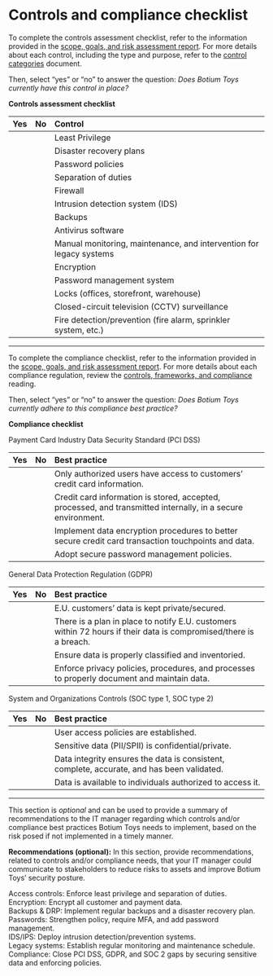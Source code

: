 # Controls and compliance checklist

To complete the controls assessment checklist, refer to the information provided in the [scope, goals, and risk assessment report](https://docs.google.com/document/d/1s2u_RuhRAI40JSh-eZHvaFsV1ZMxcNSWXifHDTOsgFc/template/preview#heading=h.evidx83t54sc). For more details about each control, including the type and purpose, refer to the [control categories](https://docs.google.com/document/d/1btezuy_bMKWoK8pd97ZuzdWB9y6au_zfkrpkfVf8ktI/template/preview) document.

Then, select “yes” or “no” to answer the question: *Does Botium Toys currently have this control in place?* 

**Controls assessment checklist**

|   Yes |     No | Control |
| ----- | ----- | :---- |
|  |  | Least Privilege |
|  |  | Disaster recovery plans |
|  |  | Password policies |
|  |  | Separation of duties |
|  |  | Firewall |
|  |  | Intrusion detection system (IDS) |
|  |  | Backups |
|  |  | Antivirus software |
|  |  | Manual monitoring, maintenance, and intervention for legacy systems |
|  |  | Encryption |
|  |  | Password management system |
|  |  | Locks (offices, storefront, warehouse) |
|  |  | Closed-circuit television (CCTV) surveillance |
|  |  | Fire detection/prevention (fire alarm, sprinkler system, etc.) |

---

To complete the compliance checklist, refer to the information provided in the [scope, goals, and risk assessment report](https://docs.google.com/document/d/1s2u_RuhRAI40JSh-eZHvaFsV1ZMxcNSWXifHDTOsgFc/template/preview). For more details about each compliance regulation, review the [controls, frameworks, and compliance](https://www.coursera.org/learn/foundations-of-cybersecurity/supplement/xu4pr/controls-frameworks-and-compliance) reading.

Then, select “yes” or “no” to answer the question: *Does Botium Toys currently adhere to this compliance best practice?*

**Compliance checklist**

Payment Card Industry Data Security Standard (PCI DSS)

| Yes |     No | Best practice |
| ----- | ----- | :---- |
|  |  | Only authorized users have access to customers’ credit card information.  |
|  |  | Credit card information is stored, accepted, processed, and transmitted internally, in a secure environment. |
|  |  | Implement data encryption procedures to better secure credit card transaction touchpoints and data.  |
|  |  | Adopt secure password management policies. |

General Data Protection Regulation (GDPR)

| Yes |     No | Best practice |
| ----- | ----- | :---- |
|  |  | E.U. customers’ data is kept private/secured. |
|  |  | There is a plan in place to notify E.U. customers within 72 hours if their data is compromised/there is a breach. |
|  |  | Ensure data is properly classified and inventoried. |
|  |  | Enforce privacy policies, procedures, and processes to properly document and maintain data. |

System and Organizations Controls (SOC type 1, SOC type 2\) 

| Yes |     No | Best practice |
| ----- | ----- | :---- |
|  |  | User access policies are established. |
|  |  | Sensitive data (PII/SPII) is confidential/private. |
|  |  | Data integrity ensures the data is consistent, complete, accurate, and has been validated. |
|  |  | Data is available to individuals authorized to access it. |

---

This section is *optional* and can be used to provide a summary of recommendations to the IT manager regarding which controls and/or compliance best practices Botium Toys needs to implement, based on the risk posed if not implemented in a timely manner.

**Recommendations (optional):** In this section, provide recommendations, related to controls and/or compliance needs, that your IT manager could communicate to stakeholders to reduce risks to assets and improve Botium Toys’ security posture.

Access controls: Enforce least privilege and separation of duties.  
Encryption: Encrypt all customer and payment data.  
Backups & DRP: Implement regular backups and a disaster recovery plan.  
Passwords: Strengthen policy, require MFA, and add password management.  
IDS/IPS: Deploy intrusion detection/prevention systems.  
Legacy systems: Establish regular monitoring and maintenance schedule.  
Compliance: Close PCI DSS, GDPR, and SOC 2 gaps by securing sensitive data and enforcing policies.